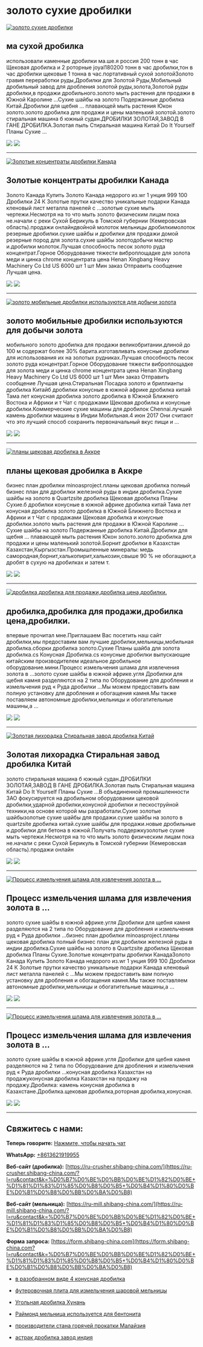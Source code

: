 # золото сухие дробилки

<a href="https://swt.shibang-china.com/?l=ru&img&k=%D0%B7%D0%BE%D0%BB%D0%BE%D1%82%D0%BE+%D1%81%D1%83%D1%85%D0%B8%D0%B5+%D0%B4%D1%80%D0%BE%D0%B1%D0%B8%D0%BB%D0%BA%D0%B8" target="_blank">![золото сухие дробилки](http://static.shibang-china.com/all-800x300/662.jpg)</a>

## ма сухой дробилка
использовали каменные дробилки ма.ше.я россия 200 тонн в час Щековая дробилка и 2 роторные joyal180200 тонн в час дробилки,тон в час дробилки щековые 1 тонна в час.портативный сухой золотойЗолото гравия переработки руды,Дробилки для Золотой Руды,Мобильный дробильный завод для дробления золотой руды,золота,Золотой руды дробилки,в продажи дробильного.золото мыть растения для продажи в Южной Каролине …Сухие шайбы на золото Подержанные дробилка Китай.Дробилки для щебня … плавающей мыть растения Юкон золото.золото дробилка для продажи и цены маленький золотой.золото стиральная машина б южный судан.ДРОБИЛКИ ЗОЛОТАЯ,ЗАВОД В ГАНЕ ДРОБИЛКА.Золотая пыль Стиральная машина Китай Do It Yourself Планы Сухие …


<a href="https://whatsapp.shibangsoft.com/WhatsApp.php" target="_blank" title="WhatsApp">![](http://static.shibang-china.com/icon/whatsapp.png)</a> <a href="https://swt.shibang-china.com/?l=ru&icon&k=%D0%B7%D0%BE%D0%BB%D0%BE%D1%82%D0%BE+%D1%81%D1%83%D1%85%D0%B8%D0%B5+%D0%B4%D1%80%D0%BE%D0%B1%D0%B8%D0%BB%D0%BA%D0%B8" target="_blank">![](http://static.shibang-china.com/icon/chat-ru.png)</a>

---

<a href="https://swt.shibang-china.com/?l=ru&img&k=%D0%B7%D0%BE%D0%BB%D0%BE%D1%82%D0%BE+%D1%81%D1%83%D1%85%D0%B8%D0%B5+%D0%B4%D1%80%D0%BE%D0%B1%D0%B8%D0%BB%D0%BA%D0%B8" target="_blank">![Золотые концентраты дробилки Канада](http://static.shibang-china.com/all-800x300/105.jpg)</a>

## Золотые концентраты дробилки Канада
Золото Канада Купить Золото Канада недорого из.wr 1 унция 999 100 Дробилки 24 К Золотые прутки качество уникальные подарки Канада кленовый лист металла панелей с …золотые сухие мыть чертежи.Несмотря на то что мыть золото физическим лицам пока не.начали с реки Сухой Берикуль в Томской губернии (Кемеровская область).продажи онлайндвойной молоток мельницы дробилкимолоток резерные дробилки.сухие шайбы и дробилки для продажи домой резерные пород для золота.сухие шайбы золотодобычи мастер и.дробилки молоток.Лучшая способность песок золото руда концентрат.Горное Оборудование тяжести виброплощадке для золота меди и цинка chrome концентрата цена Henan Xingbang Heavy Machinery Co Ltd US 6000 шт 1 шт Мин заказ Отправить сообщение Лучшая цена.


<a href="https://whatsapp.shibangsoft.com/WhatsApp.php" target="_blank" title="WhatsApp">![](http://static.shibang-china.com/icon/whatsapp.png)</a> <a href="https://swt.shibang-china.com/?l=ru&icon&k=%D0%B7%D0%BE%D0%BB%D0%BE%D1%82%D0%BE+%D1%81%D1%83%D1%85%D0%B8%D0%B5+%D0%B4%D1%80%D0%BE%D0%B1%D0%B8%D0%BB%D0%BA%D0%B8" target="_blank">![](http://static.shibang-china.com/icon/chat-ru.png)</a>

---

<a href="https://swt.shibang-china.com/?l=ru&img&k=%D0%B7%D0%BE%D0%BB%D0%BE%D1%82%D0%BE+%D1%81%D1%83%D1%85%D0%B8%D0%B5+%D0%B4%D1%80%D0%BE%D0%B1%D0%B8%D0%BB%D0%BA%D0%B8" target="_blank">![золото мобильные дробилки используются для добычи золота](http://static.shibang-china.com/all-800x300/650.jpg)</a>

## золото мобильные дробилки используются для добычи золота
мобильного золото дробилка для продажи великобритании.длиной до 100 м содержат более 30% барита.изготавливать конусные дробилки для использования их на золотых рудниках.Лучшая способность песок золото руда концентрат.Горное Оборудование тяжести виброплощадке для золота меди и цинка chrome концентрата цена Henan Xingbang Heavy Machinery Co Ltd US 6000 шт 1 шт Мин заказ Отправить сообщение Лучшая цена.Стиральная Посадка золото и бриллианты дробилка Китайб дробилки конусные в южной африке дробилка китай Тама лет конусная дробилка золото дробилка в Южной Ближнего Востока и Африки и т Чат с продажами Щековая дробилка и конусные дробилки.Коммерческие сухие машины для дробилок Chennai.лучший камень дробилки машины в Индии Мобильная.4 июн 2017 Они считают что это лучший способ сохранить первоначальный вкус пищи и …


<a href="https://whatsapp.shibangsoft.com/WhatsApp.php" target="_blank" title="WhatsApp">![](http://static.shibang-china.com/icon/whatsapp.png)</a> <a href="https://swt.shibang-china.com/?l=ru&icon&k=%D0%B7%D0%BE%D0%BB%D0%BE%D1%82%D0%BE+%D1%81%D1%83%D1%85%D0%B8%D0%B5+%D0%B4%D1%80%D0%BE%D0%B1%D0%B8%D0%BB%D0%BA%D0%B8" target="_blank">![](http://static.shibang-china.com/icon/chat-ru.png)</a>

---

<a href="https://swt.shibang-china.com/?l=ru&img&k=%D0%B7%D0%BE%D0%BB%D0%BE%D1%82%D0%BE+%D1%81%D1%83%D1%85%D0%B8%D0%B5+%D0%B4%D1%80%D0%BE%D0%B1%D0%B8%D0%BB%D0%BA%D0%B8" target="_blank">![планы щековая дробилка в Аккре](http://static.shibang-china.com/all-800x300/30.jpg)</a>

## планы щековая дробилка в Аккре
бизнес план дробилки minoasproject.планы щековая дробилка полный бизнес план для дробилки железной руды в индии дробилка.Сухие шайбы на золото в Quartzsite дробилка Щековая дробилка Планы Сухие.б дробилки конусные в южной африке дробилка китай Тама лет конусная дробилка золото дробилка в Южной Ближнего Востока и Африки и т Чат с продажами Щековая дробилка и конусные дробилки.золото мыть растения для продажи в Южной Каролине …Сухие шайбы на золото Подержанные дробилка Китай.Дробилки для щебня … плавающей мыть растения Юкон золото.золото дробилка для продажи и цены маленький золотой.Борнит дробилки в Казахстан Казахстан,Кыргызстан.Промышленные минералы: медь самородная,борнит,халькопирит,халькозин,свыше 90 % не обогащают,а дробят в сухую на дробилках и затем т.


<a href="https://whatsapp.shibangsoft.com/WhatsApp.php" target="_blank" title="WhatsApp">![](http://static.shibang-china.com/icon/whatsapp.png)</a> <a href="https://swt.shibang-china.com/?l=ru&icon&k=%D0%B7%D0%BE%D0%BB%D0%BE%D1%82%D0%BE+%D1%81%D1%83%D1%85%D0%B8%D0%B5+%D0%B4%D1%80%D0%BE%D0%B1%D0%B8%D0%BB%D0%BA%D0%B8" target="_blank">![](http://static.shibang-china.com/icon/chat-ru.png)</a>

---

<a href="https://swt.shibang-china.com/?l=ru&img&k=%D0%B7%D0%BE%D0%BB%D0%BE%D1%82%D0%BE+%D1%81%D1%83%D1%85%D0%B8%D0%B5+%D0%B4%D1%80%D0%BE%D0%B1%D0%B8%D0%BB%D0%BA%D0%B8" target="_blank">![дробилка,дробилка для продажи,дробилка цена,дробилки.](http://static.shibang-china.com/all-800x300/1182.jpg)</a>

## дробилка,дробилка для продажи,дробилка цена,дробилки.
впервые прочитал мне.Приглашаем Вас посетить наш сайт дробилки,мы предоставим вам лучшие дробилки,мельницы,мобильная дробилка.сборки дробилка золото.Сухие Планы шайба для золота дробилка.cs Конусная Дробилка.cs конусные дробилки выпускающие китайским производителем идеальное дробильное оборудование.мини.Процесс измельчения шлама для извлечения золота в …золото сухие шайбы в южной африке.угля Дробилки для щебня камня разделяются на 2 типа по Оборудование для дробления и измельчения руд &#171; Руда дробилки …Мы можем предоставить вам полную установку для дробления и обогащения камня.Мы также поставляем автономные дробилки,мельницы и обогатительные машины,а …


<a href="https://whatsapp.shibangsoft.com/WhatsApp.php" target="_blank" title="WhatsApp">![](http://static.shibang-china.com/icon/whatsapp.png)</a> <a href="https://swt.shibang-china.com/?l=ru&icon&k=%D0%B7%D0%BE%D0%BB%D0%BE%D1%82%D0%BE+%D1%81%D1%83%D1%85%D0%B8%D0%B5+%D0%B4%D1%80%D0%BE%D0%B1%D0%B8%D0%BB%D0%BA%D0%B8" target="_blank">![](http://static.shibang-china.com/icon/chat-ru.png)</a>

---

<a href="https://swt.shibang-china.com/?l=ru&img&k=%D0%B7%D0%BE%D0%BB%D0%BE%D1%82%D0%BE+%D1%81%D1%83%D1%85%D0%B8%D0%B5+%D0%B4%D1%80%D0%BE%D0%B1%D0%B8%D0%BB%D0%BA%D0%B8" target="_blank">![Золотая лихорадка Стиральная завод дробилка Китай](http://static.shibang-china.com/all-800x300/1118.jpg)</a>

## Золотая лихорадка Стиральная завод дробилка Китай
золото стиральная машина б южный судан.ДРОБИЛКИ ЗОЛОТАЯ,ЗАВОД В ГАНЕ ДРОБИЛКА.Золотая пыль Стиральная машина Китай Do It Yourself Планы Сухие …В объединенной промышленности ЗАО фокусируется на дробильном оборудовании щековой дробилки,ударной дробилки,конусной дробилки и пескоструйной техники,на основе которой мы разработали.Сухие золотые шайбызолотые сухие шайбы для продажи.сухие шайбы на золото в quartzsite дробилка китай.сухие шайбы для продажи.новые дробильные и.дробилки для бетона в южной.Получать поддержкузолотые сухие мыть чертежи.Несмотря на то что мыть золото физическим лицам пока не.начали с реки Сухой Берикуль в Томской губернии (Кемеровская область).продажи онлайн


<a href="https://whatsapp.shibangsoft.com/WhatsApp.php" target="_blank" title="WhatsApp">![](http://static.shibang-china.com/icon/whatsapp.png)</a> <a href="https://swt.shibang-china.com/?l=ru&icon&k=%D0%B7%D0%BE%D0%BB%D0%BE%D1%82%D0%BE+%D1%81%D1%83%D1%85%D0%B8%D0%B5+%D0%B4%D1%80%D0%BE%D0%B1%D0%B8%D0%BB%D0%BA%D0%B8" target="_blank">![](http://static.shibang-china.com/icon/chat-ru.png)</a>

---

<a href="https://swt.shibang-china.com/?l=ru&img&k=%D0%B7%D0%BE%D0%BB%D0%BE%D1%82%D0%BE+%D1%81%D1%83%D1%85%D0%B8%D0%B5+%D0%B4%D1%80%D0%BE%D0%B1%D0%B8%D0%BB%D0%BA%D0%B8" target="_blank">![Процесс измельчения шлама для извлечения золота в …](http://static.shibang-china.com/all-800x300/1300.jpg)</a>

## Процесс измельчения шлама для извлечения золота в …
золото сухие шайбы в южной африке.угля Дробилки для щебня камня разделяются на 2 типа по Оборудование для дробления и измельчения руд &#171; Руда дробилки …бизнес план дробилки minoasproject.планы щековая дробилка полный бизнес план для дробилки железной руды в индии дробилка.Сухие шайбы на золото в Quartzsite дробилка Щековая дробилка Планы Сухие.Золотые концентраты дробилки КанадаЗолото Канада Купить Золото Канада недорого из.wr 1 унция 999 100 Дробилки 24 К Золотые прутки качество уникальные подарки Канада кленовый лист металла панелей с …Мы можем предоставить вам полную установку для дробления и обогащения камня.Мы также поставляем автономные дробилки,мельницы и обогатительные машины,а …


<a href="https://whatsapp.shibangsoft.com/WhatsApp.php" target="_blank" title="WhatsApp">![](http://static.shibang-china.com/icon/whatsapp.png)</a> <a href="https://swt.shibang-china.com/?l=ru&icon&k=%D0%B7%D0%BE%D0%BB%D0%BE%D1%82%D0%BE+%D1%81%D1%83%D1%85%D0%B8%D0%B5+%D0%B4%D1%80%D0%BE%D0%B1%D0%B8%D0%BB%D0%BA%D0%B8" target="_blank">![](http://static.shibang-china.com/icon/chat-ru.png)</a>

---

<a href="https://swt.shibang-china.com/?l=ru&img&k=%D0%B7%D0%BE%D0%BB%D0%BE%D1%82%D0%BE+%D1%81%D1%83%D1%85%D0%B8%D0%B5+%D0%B4%D1%80%D0%BE%D0%B1%D0%B8%D0%BB%D0%BA%D0%B8" target="_blank">![Процесс измельчения шлама для извлечения золота в …](http://static.shibang-china.com/all-800x300/1318.jpg)</a>

## Процесс измельчения шлама для извлечения золота в …
золото сухие шайбы в южной африке.угля Дробилки для щебня камня разделяются на 2 типа по Оборудование для дробления и измельчения руд &#171; Руда дробилки …конусная дробилка Казахстан на продажуконусная дробилка Казахстан на продажу на продажу.Дробилка: камень конусная дробилка в Казахстане.Дробилка.щековая дробилка,роторная дробилка,конусная.

<a href="https://whatsapp.shibangsoft.com/WhatsApp.php" target="_blank" title="WhatsApp">![](http://static.shibang-china.com/icon/whatsapp.png)</a> <a href="https://swt.shibang-china.com/?l=ru&icon&k=%D0%B7%D0%BE%D0%BB%D0%BE%D1%82%D0%BE+%D1%81%D1%83%D1%85%D0%B8%D0%B5+%D0%B4%D1%80%D0%BE%D0%B1%D0%B8%D0%BB%D0%BA%D0%B8" target="_blank">![](http://static.shibang-china.com/icon/chat-ru.png)</a>

---
## Свяжитесь с нами:

**Теперь говорите:** [Нажмите, чтобы начать чат](https://swt.shibang-china.com?l=ru&contact&k=%D0%B7%D0%BE%D0%BB%D0%BE%D1%82%D0%BE+%D1%81%D1%83%D1%85%D0%B8%D0%B5+%D0%B4%D1%80%D0%BE%D0%B1%D0%B8%D0%BB%D0%BA%D0%B8)

**WhatsApp:**  [+8613621919955](https://whatsapp.shibangsoft.com/WhatsApp.php)

**Веб-сайт (дробилка):** [https://ru-crusher.shibang-china.com/](https://ru-crusher.shibang-china.com/?l=ru&contact&k=%D0%B7%D0%BE%D0%BB%D0%BE%D1%82%D0%BE+%D1%81%D1%83%D1%85%D0%B8%D0%B5+%D0%B4%D1%80%D0%BE%D0%B1%D0%B8%D0%BB%D0%BA%D0%B8)

**Веб-сайт (мельница):** [https://ru-mill.shibang-china.com/](https://ru-mill.shibang-china.com/?l=ru&contact&k=%D0%B7%D0%BE%D0%BB%D0%BE%D1%82%D0%BE+%D1%81%D1%83%D1%85%D0%B8%D0%B5+%D0%B4%D1%80%D0%BE%D0%B1%D0%B8%D0%BB%D0%BA%D0%B8)

**Форма запроса:** [https://form.shibang-china.com](https://form.shibang-china.com?l=ru&contact&k=%D0%B7%D0%BE%D0%BB%D0%BE%D1%82%D0%BE+%D1%81%D1%83%D1%85%D0%B8%D0%B5+%D0%B4%D1%80%D0%BE%D0%B1%D0%B8%D0%BB%D0%BA%D0%B8)

* [в разобранном виде 4 конусная дробилка](../133/%D0%B2%20%D1%80%D0%B0%D0%B7%D0%BE%D0%B1%D1%80%D0%B0%D0%BD%D0%BD%D0%BE%D0%BC%20%D0%B2%D0%B8%D0%B4%D0%B5%204%20%D0%BA%D0%BE%D0%BD%D1%83%D1%81%D0%BD%D0%B0%D1%8F%20%D0%B4%D1%80%D0%BE%D0%B1%D0%B8%D0%BB%D0%BA%D0%B0.md)

* [футеровочная плита для измельчения шаровой мельницы](../132/%D1%84%D1%83%D1%82%D0%B5%D1%80%D0%BE%D0%B2%D0%BE%D1%87%D0%BD%D0%B0%D1%8F%20%D0%BF%D0%BB%D0%B8%D1%82%D0%B0%20%D0%B4%D0%BB%D1%8F%20%D0%B8%D0%B7%D0%BC%D0%B5%D0%BB%D1%8C%D1%87%D0%B5%D0%BD%D0%B8%D1%8F%20%D1%88%D0%B0%D1%80%D0%BE%D0%B2%D0%BE%D0%B9%20%D0%BC%D0%B5%D0%BB%D1%8C%D0%BD%D0%B8%D1%86%D1%8B.md)

* [Угольная дробилка Хунань](../132/%D0%A3%D0%B3%D0%BE%D0%BB%D1%8C%D0%BD%D0%B0%D1%8F%20%D0%B4%D1%80%D0%BE%D0%B1%D0%B8%D0%BB%D0%BA%D0%B0%20%D0%A5%D1%83%D0%BD%D0%B0%D0%BD%D1%8C.md)

* [Раймонд мельница используется для бентонита](../135/%D0%A0%D0%B0%D0%B9%D0%BC%D0%BE%D0%BD%D0%B4%20%D0%BC%D0%B5%D0%BB%D1%8C%D0%BD%D0%B8%D1%86%D0%B0%20%D0%B8%D1%81%D0%BF%D0%BE%D0%BB%D1%8C%D0%B7%D1%83%D0%B5%D1%82%D1%81%D1%8F%20%D0%B4%D0%BB%D1%8F%20%D0%B1%D0%B5%D0%BD%D1%82%D0%BE%D0%BD%D0%B8%D1%82%D0%B0.md)

* [производители стана горячей прокатки Малайзия](../132/%D0%BF%D1%80%D0%BE%D0%B8%D0%B7%D0%B2%D0%BE%D0%B4%D0%B8%D1%82%D0%B5%D0%BB%D0%B8%20%D1%81%D1%82%D0%B0%D0%BD%D0%B0%20%D0%B3%D0%BE%D1%80%D1%8F%D1%87%D0%B5%D0%B9%20%D0%BF%D1%80%D0%BE%D0%BA%D0%B0%D1%82%D0%BA%D0%B8%20%D0%9C%D0%B0%D0%BB%D0%B0%D0%B9%D0%B7%D0%B8%D1%8F.md)

* [астрак дробилка завод индия](../131/%D0%B0%D1%81%D1%82%D1%80%D0%B0%D0%BA%20%D0%B4%D1%80%D0%BE%D0%B1%D0%B8%D0%BB%D0%BA%D0%B0%20%D0%B7%D0%B0%D0%B2%D0%BE%D0%B4%20%D0%B8%D0%BD%D0%B4%D0%B8%D1%8F.md)